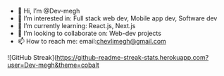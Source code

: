 - 👋 Hi, I’m @Dev-megh
- 👀 I’m interested in: Full stack web dev, Mobile app dev, Software dev
- 🌱 I’m currently learning: React.js, Next.js
- 💞️ I’m looking to collaborate on: Web-dev projects
- 📫 How to reach me: email:chevlimegh@gmail.com

![GitHub Streak](https://github-readme-streak-stats.herokuapp.com?user=Dev-megh&theme=cobalt

<!---
Dev-megh/Dev-megh is a ✨ special ✨ repository because its `README.md` (this file) appears on your GitHub profile.
You can click the Preview link to take a look at your changes.
--->
